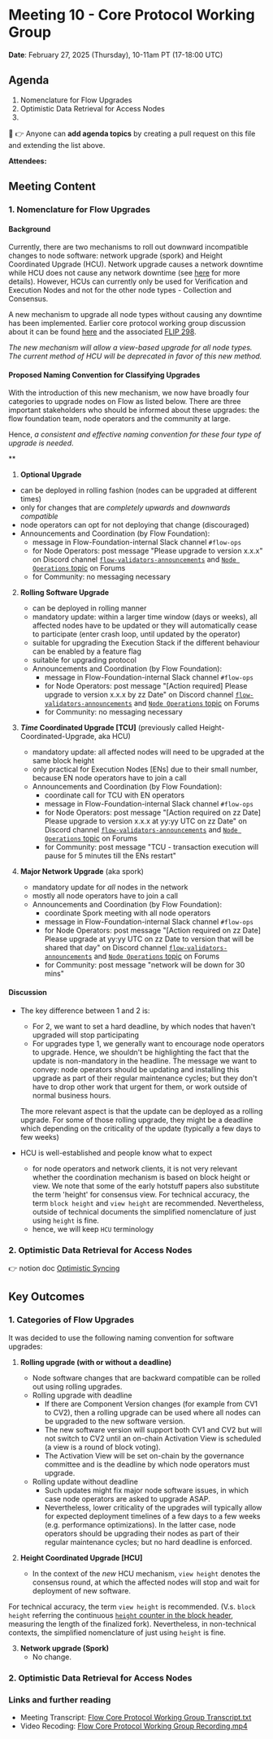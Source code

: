 # Meeting 10 - Core Protocol Working Group

**Date**: February 27, 2025 (Thursday), 10-11am PT (17-18:00 UTC)

## Agenda
1. Nomenclature for Flow Upgrades
2. Optimistic Data Retrieval for Access Nodes
3. 

:pencil: :point_right: Anyone can **add agenda topics** by creating a pull request on this file and extending the list above.

**Attendees:** 

## Meeting Content

### 1. Nomenclature for Flow Upgrades

#### Background

Currently, there are two mechanisms to roll out downward incompatible changes to node software: network upgrade (spork) and Height Coordinated Upgrade (HCU).
Network upgrade causes a network downtime while HCU does not cause any network downtime (see [here](https://developers.flow.com/networks/node-ops/node-operation/hcu#hcu-versus-spork) for more details).
However, HCUs can currently only be used for Verification and Execution Nodes and not for the other node types - Collection and Consensus.

A new mechanism to upgrade all node types without causing any downtime has been implemented.
Earlier core protocol working group discussion about it can be found [here](https://github.com/onflow/Flow-Working-Groups/tree/main/core_protocol_working_group#path-to-zero-downtime-protocol-upgrades) and the associated [FLIP 298](https://github.com/onflow/flips/pull/296).

_The new mechanism will allow a view-based upgrade for all node types. The current method of HCU will be deprecated in favor of this new method._

#### Proposed Naming Convention for Classifying Upgrades

With the introduction of this new mechanism, we now have broadly four categories to upgrade nodes on Flow as listed below.
There are three important stakeholders who should be informed about these upgrades: the flow foundation team, node operators and the community at large.

Hence, _a consistent and effective naming convention for these four type of upgrade is needed_. 

**

1. **Optional Upgrade**
  - can be deployed in rolling fashion (nodes can be upgraded at different times)
  - only for changes that are _completely upwards_ and _downwards compatible_
  - node operators can opt for not deploying that change (discouraged)
  - Announcements and Coordination (by Flow Foundation):
    - message in Flow-Foundation-internal Slack channel `#flow-ops` 
    - for Node Operators: post message "Please upgrade to version x.x.x" on Discord channel [`flow-validators-announcements`](https://discord.com/channels/613813861610684416/709812863287427103)
      and [`Node Operations` topic](https://forum.flow.com/c/node-operations/36) on Forums
    - for Community: no messaging necessary

2. **Rolling Software Upgrade**
    - can be deployed in rolling manner
    - mandatory update: within a larger time window (days or weeks), all affected nodes have to be updated or they will automatically cease to participate (enter crash loop, until updated by the operator)
    - suitable for upgrading the Execution Stack if the different behaviour can be enabled by a feature flag
    - suitable for upgrading protocol
    - Announcements and Coordination (by Flow Foundation):
        - message in Flow-Foundation-internal Slack channel `#flow-ops`
        - for Node Operators: post message "[Action required] Please upgrade to version x.x.x by zz Date" on Discord channel [`flow-validators-announcements`](https://discord.com/channels/613813861610684416/709812863287427103)
          and [`Node Operations` topic](https://forum.flow.com/c/node-operations/36) on Forums
        - for Community: no messaging necessary

3. **_Time_ Coordinated Upgrade [TCU]** (previously called Height-Coordinated-Upgrade, aka HCU)
    - mandatory update: all affected nodes will need to be upgraded at the same block height
    - only practical for Execution Nodes [ENs] due to their small number, because EN node operators have to join a call
    - Announcements and Coordination (by Flow Foundation):
      - coordinate call for TCU with EN operators
      - message in Flow-Foundation-internal Slack channel `#flow-ops`
      - for Node Operators: post message "[Action required on zz Date] Please upgrade to version x.x.x at yy:yy UTC on zz Date" on Discord channel [`flow-validators-announcements`](https://discord.com/channels/613813861610684416/709812863287427103)
        and [`Node Operations` topic](https://forum.flow.com/c/node-operations/36) on Forums
      - for Community: post message "TCU - transaction execution will pause for 5 minutes till the ENs restart"

4. **Major Network Upgrade** (aka spork) 
    - mandatory update for _all_ nodes in the network 
    - mostly all node operators have to join a call 
    - Announcements and Coordination (by Flow Foundation):
        - coordinate Spork meeting with all node operators
        - message in Flow-Foundation-internal Slack channel `#flow-ops`
        - for Node Operators: post message "[Action required on zz Date] Please upgrade at yy:yy UTC on zz Date to version that will be shared that day" on Discord channel [`flow-validators-announcements`](https://discord.com/channels/613813861610684416/709812863287427103)
          and [`Node Operations` topic](https://forum.flow.com/c/node-operations/36) on Forums
        - for Community: post message "network will be down for 30 mins"

#### Discussion

* The key difference between 1 and 2 is:
   * For 2, we want to set a hard deadline, by which nodes that haven't upgraded will stop participating
   * For upgrades type 1, we generally want to encourage node operators to upgrade. Hence, we shouldn't be highlighting the fact that the update
     is non-mandatory in the headline. The message we want to convey: node operators should be updating and installing this upgrade as part of their regular maintenance cycles; 
     but they don't have to drop other work that urgent for them, or work outside of normal business hours. 

  The more relevant aspect is that the update can be deployed as a rolling upgrade. For some of those rolling upgrade, they might be a deadline which depending on the criticality of the update (typically a few days to few weeks)
* HCU is well-established and people know what to expect
  * for node operators and network clients, it is not very relevant whether the coordination mechanism is based on block height or view. We note that some of the early hotstuff papers also substitute the term 'height' for consensus view.
    For technical accuracy, the term $\texttt{block height}$ and $\texttt{view height}$ are recommended. Nevertheless, outside of technical documents the simplified nomenclature of just using $\texttt{height}$ is fine. 
  * hence, we will keep `HCU` terminology 

### 2. Optimistic Data Retrieval for Access Nodes

:point_right: notion doc [Optimistic Syncing](https://flowfoundation.notion.site/WIP-Optimistic-Syncing-1891aee1232480c78939f18831537081?pvs=4)

## Key Outcomes

### 1. Categories of Flow Upgrades

It was decided to use the following naming convention for software upgrades:

1. **Rolling upgrade (with or without a deadline)**
   - Node software changes that are backward compatible can be rolled out using rolling upgrades.
   - Rolling upgrade with deadline
     - If there are Component Version changes (for example from CV1 to CV2), then a rolling upgrade can be used where all nodes can be upgraded to the new software version.
     - The new software version will support both CV1 and CV2 but will not switch to CV2 until an on-chain Activation View is scheduled (a view is a round of block voting).
     - The Activation View will be set on-chain by the governance committee and is the deadline by which node operators must upgrade.
   - Rolling update without deadline 
     - Such updates might fix major node software issues, in which case node operators are asked to upgrade ASAP.
     - Nevertheless, lower criticality of the upgrades will typically allow for expected deployment timelines of a few days to a few weeks (e.g. performance optimizations).
       In the latter case, node operators should be upgrading their nodes as part of their regular maintenance cycles; but no hard deadline is enforced.


2. **Height Coordinated Upgrade [HCU]**
   - In the context of the _new_ HCU mechanism, $\texttt{view height}$ denotes the consensus round, at which the affected nodes will stop and wait for deployment of new software.


For technical accuracy</ins>, the term $\texttt{view height}$ is recommended. 
(V.s. $\texttt{block height}$ referring the continuous [`height` counter in the block header](https://github.com/onflow/flow-go/blob/83b44544ce8e43be5cdd3d6a2c3c9c246b194f1d/model/flow/header.go#L23), measuring the length of the finalized fork).
Nevertheless, in non-technical contexts, the simplified nomenclature of just using $\texttt{height}$ is fine.


3. **Network upgrade (Spork)**
   - No change. 


     
### 2. Optimistic Data Retrieval for Access Nodes

### Links and further reading
- Meeting Transcript: [Flow Core Protocol Working Group Transcript.txt](https://drive.google.com/file/d/1826lnvH4y4EuvCdLCx5wFBq4JxYrpYpY/view?usp=sharing)
- Video Recoding: [Flow Core Protocol Working Group Recording.mp4](https://drive.google.com/file/d/1pGOpj4QckdrMkAvoOx2Nvq5BotbDm2R-/view?usp=sharing)
